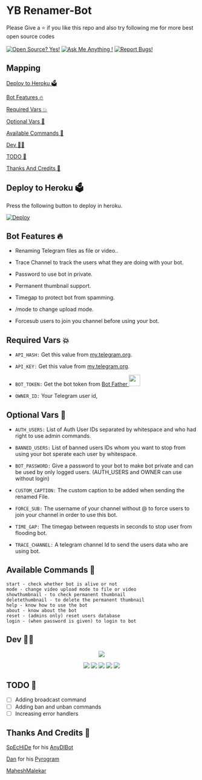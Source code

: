 # YB Renamer-Bot


Please Give a ⭐ if you like this repo and also try following me for more best open source codes<br><br>
[![Open Source? Yes!](https://badgen.net/badge/Open%20Source%20%3F/Yes/blue?icon=github)](https://github.com/Ns-Bots/TG-RENAMER-BOT)
[![Ask Me Anything !](https://img.shields.io/badge/🤔%20Ask%20me-anything-1abc9c.svg)](https://bit.ly/3gwsct3)
[![Report Bugs!](https://badgen.net/badge/🐞%20Report%20/Bugs/red)](https://bit.ly/3gwsct3)

## Mapping
[Deploy to Heroku 🗳](https://github.com/itsyogieu/ybrename#deploy-to-heroku-)

[Bot Features 🔥](https://github.com/itsyogieu/ybrename#bot-features- )

[Required Vars 💥](https://github.com/itsyogieu/ybrename#required-vars-)

[Optional Vars 💬](https://github.com/itsyogieu/ybrename#optional-vars-)

[Available Commands 🤖](https://github.com/itsyogieu/ybrename#available-commands-)

[Dev 🧑‍💻](https://github.com/itsyogieu/ybrename#dev-)

[TODO 🤧](https://github.com/itsyogieu/ybrename#todo-)

[Thanks And Credits 🎉](https://github.com/itsyogieu/ybrename#thanks-and-credits-)

## Deploy to Heroku 🗳
Press the following button to deploy in heroku.

[![Deploy](https://www.herokucdn.com/deploy/button.svg)](https://heroku.com/deploy?template=https://github.com/itsyogieu/ybrename)

## Bot Features 🔥
- Renaming Telegram files as file or video..

- Trace Channel to track the users what they are doing with your bot.

- Password to use bot in private.

- Permanent thumbnail support.

- Timegap to protect bot from spamming.

- /mode to change upload mode.

- Forcesub users to join you channel before using your bot.


## Required Vars 💥
- `API_HASH:` Get this value from [my.telegram.org](https://my.telegram.org).

- `API_KEY:` Get this value from [my.telegram.org](https://my.telegram.org).

- `BOT_TOKEN:` Get the bot token from [Bot Father <img src="https://telegra.ph/file/8d80c13110506bf1cb58e.jpg" width="30" height="30">](https://telegram.dog/BotFather)

- `OWNER_ID:` Your Telegram user id, 


## Optional Vars 💬
- `AUTH_USERS:` List of Auth User IDs separated by whitespace and who had right to use admin commands.

- `BANNED_USERS:` List of banned users IDs whom you want to stop from using your bot sperate each user by whitespace.

- `BOT_PASSWORD:` Give a password to your bot to make bot private and can be used by only logged users. (AUTH_USERS and OWNER can use without login)

- `CUSTOM_CAPTION:` The custom caption to be added when sending the renamed File.

- `FORCE_SUB:` The username of your channel without @ to force users to join your channel in order to use this bot.

- `TIME_GAP:` The timegap between requests in seconds to stop user from flooding bot.

- `TRACE_CHANNEL:` A telegram channel Id to send the users data who are using bot.

## Available Commands 🤖
```
start - check whether bot is alive or not
mode - change video upload mode to file or video
showthumbnail - to check permanent thumbnail
deletethumbnail - to delete the permanent thumbnail
help - know how to use the bot
about - know about the bot
reset - (admins only) reset users database
login - (when password is given) to login to bot
```

## Dev 🧑‍💻
<p align="middle">
<img src="https://telegra.ph/file/ebe0596ed19db15cc4637.jpg"<br>
<p align="center"> 
  <img src="https://badgen.net/badge/Name/Yogesh/FF33FF?icon=awesome&labelColor=0080FF"></a>
<img src="https://badgen.net/badge/Skills/python/purple?icon=terminal&labelColor=red"></a>
<a href="https://bit.ly/3gwsct3"><img src="https://img.shields.io/badge/Instagram-Follow-pink.svg?logo=instagram"></a>
<a href="https://github.com/itsyogieu"><img src="https://badgen.net/badge/Follow%20on%20/GitHub/80FF00?icon=github&labelColor=black"></a>
<a href="https://bit.ly/3iDiZAu"><img src="https://img.shields.io/badge/YouTube-Channel-FF3333.svg?logo=youtube&logoColor=FF3333"></a>
<p align="left">
</p>

## TODO 🤧
- [ ] Adding broadcast command 
- [ ] Adding ban and unban commands
- [ ] Increasing error handlers

## Thanks And Credits 🎉
[SpEcHiDe](https://github.com/SpEcHiDe) for his [AnyDlBot](https://github.com/SpEcHiDe/AnyDLBot)

[Dan](https://telegram.dog/haskell) for his [Pyrogram](https://github.com/pyrogram/pyrogram)

[MaheshMalekar](https://telegram.dog/MaheshMalekar) 
